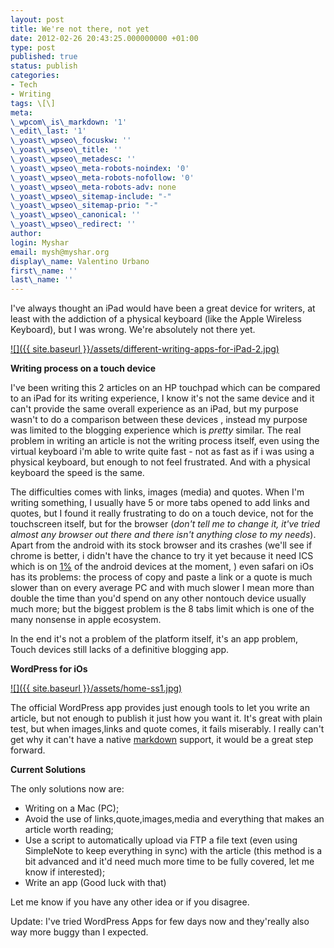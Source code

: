 ```yaml
---
layout: post
title: We're not there, not yet
date: 2012-02-26 20:43:25.000000000 +01:00
type: post
published: true
status: publish
categories:
- Tech
- Writing
tags: \[\]
meta:
\_wpcom\_is\_markdown: '1'
\_edit\_last: '1'
\_yoast\_wpseo\_focuskw: ''
\_yoast\_wpseo\_title: ''
\_yoast\_wpseo\_metadesc: ''
\_yoast\_wpseo\_meta-robots-noindex: '0'
\_yoast\_wpseo\_meta-robots-nofollow: '0'
\_yoast\_wpseo\_meta-robots-adv: none
\_yoast\_wpseo\_sitemap-include: "-"
\_yoast\_wpseo\_sitemap-prio: "-"
\_yoast\_wpseo\_canonical: ''
\_yoast\_wpseo\_redirect: ''
author:
login: Myshar
email: mysh@myshar.org
display\_name: Valentino Urbano
first\_name: ''
last\_name: ''
---
```


I've always thought an iPad would have been a great device for writers, at least with the addiction of a  physical keyboard (like the Apple Wireless Keyboard), but I was wrong. We're absolutely not there yet.

[![]({{ site.baseurl }}/assets/different-writing-apps-for-iPad-2.jpg)][0]

**Writing process on a touch device**

I've been writing this 2 articles on an HP touchpad which can be compared to an iPad for its writing experience, I know it's not the same device and it can't provide the same overall experience as an iPad, but my purpose wasn't to do a comparison between these devices , instead my purpose was limited to the  blogging  experience  which is _pretty_ similar. The real problem in writing an article is not the writing process itself, even using the virtual keyboard i'm able to write quite fast - not as fast as if i was using a physical keyboard, but enough to not feel frustrated. And with a physical keyboard the speed is the same.

The  difficulties comes with links, images (media)  and quotes. When I'm writing something, I usually have 5 or more tabs opened to add links and quotes, but I found it really frustrating to do on a touch device, not for the touchscreen itself, but for the browser (_don't tell me to change it, it've tried almost any browser out there and there isn't anything close to my needs_). Apart from the  android with its stock browser and its crashes (we'll see if chrome is better, i didn't have the chance to try it yet because it need ICS which is on [1%][1] of the android devices at the moment, )  even safari on iOs has its problems:  the process of copy and paste  a link or a quote is much slower than on every average PC and with much slower I mean more than double the time than you'd spend on any other nontouch device usually much more; but the biggest problem is the 8 tabs limit which is one of the many nonsense in apple ecosystem.

In the end it's not a problem of the platform itself, it's an app problem, Touch devices still lacks of a definitive blogging app.

**WordPress for iOs**

[![]({{ site.baseurl }}/assets/home-ss1.jpg)][0]

The official WordPress app  provides  just enough tools to let you write an article, but not enough to publish it just how you want it. It's great with plain test, but when images,links and quote comes, it fails miserably. I really can't get why it can't have a native [markdown][2] support, it would be a great step forward.

**Current Solutions**

The only solutions now are:

* Writing on a Mac (PC);
* Avoid the use of links,quote,images,media and everything that makes an article worth reading;
* Use a script to automatically upload via FTP a file text (even using SimpleNote to keep everything in sync) with the article (this method is a bit advanced and it'd need much more time to be fully covered, let me know if interested);
* Write an app (Good luck with that)

Let me know if you have any other idea or if you disagree.

Update: I've tried WordPress Apps for few days now and they'really also way more buggy than I expected.


[0]: http://www.myshar.org/were-not-there-not-yet/
[1]: http://parislemon.com/post/17215781807/chrome-for-android-the-browser-for-the-1
[2]: http://daringfireball.net/projects/markdown/
